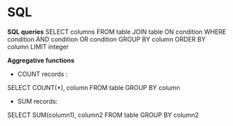 # SQL


**SQL queries**
SELECT columns
FROM table
JOIN table ON condition
WHERE condition
AND condition
OR condition
GROUP BY column
ORDER BY column
LIMIT integer


**Aggregative functions**

* COUNT records :

SELECT COUNT(*), column 
FROM table
GROUP BY column


* SUM records:

SELECT SUM(column1), column2
FROM table
GROUP BY column2
